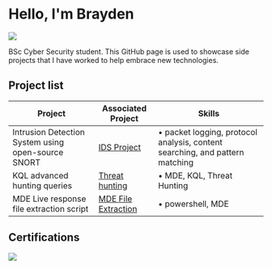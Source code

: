 # Hello, I'm Brayden
<a href="www.linkedin.com/in/braydenbirch"><img src="https://img.shields.io/badge/-LinkedIn-0072b1?&style=for-the-badge&logo=linkedin&logoColor=white" /></a>

BSc Cyber Security student. This GitHub page is used to showcase side projects that I have worked to help embrace new technologies.

## Project list

| Project                                                      | Associated Project                             | Skills
|-------------------------------------------------------------|------------------------------------------------|------|
| Intrusion Detection System using open-source SNORT          | <a href="https://github.com/brayden031/SNORT-IDS-Project">IDS Project</a>| •	packet logging, protocol analysis, content searching, and pattern matching
| KQL advanced hunting queries | <a href="https://github.com/brayden031/MDE_Advanced_Hunting_Queries">Threat hunting</a>| • MDE, KQL, Threat Hunting
| MDE Live response file extraction script | <a href="https://github.com/brayden031/MDE_Extraction_Script">MDE File Extraction</a>| • powershell, MDE


## Certifications
<div>
<img src="https://img.shields.io/badge/-SC--900-006400?&style=for-the-badge&logoColor=white" />
</div>

